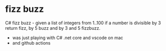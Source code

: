 # fizz buzz

C# fizz buzz - given a list of integers from 1..100 if a number is divisible by 3 return fizz, by 5 buzz and by 3 and 5 fizzbuzz.

- was just playing with C# .net core and vscode on mac
- and github actions
